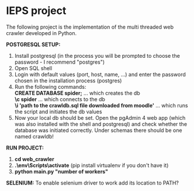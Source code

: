 # IEPS project

The following project is the implementation of the multi threaded web crawler developed in Python.

**POSTGRESQL SETUP:**

1. Install postgresql (in the process you will be prompted to choose the password - I recommend "postgres")
2. Open SQL shell
3. Login with default values (port, host, name, ...) and enter the password chosen in the installation process (postgres)
4. Run the following commands: <br/>
   **CREATE DATABASE spider;** ... which creates the db <br/>
   **\c spider** ... which connects to the db <br/>
   **\i 'path to the crawldb.sql file downloaded from moodle'** ... which runs the script and initiates the db values
5. Now your local db should be set. Open the pgAdmin 4 web app (which was also installed with the shell and postgresql) and check whether the database was initiated correctly. Under schemas there should be one named crawldb!

**RUN PROJECT:**

1. **cd web_crawler**
1. **.\env\Scripts\activate** (pip install virtualenv if you don't have it)
1. **python main.py "number of workers"**

**SELENIUM:**
To enable selenium driver to work add its location to PATH?
